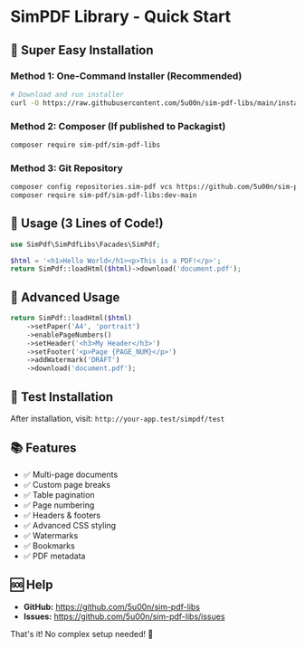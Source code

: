 # SimPDF Library - Quick Start

## 🚀 Super Easy Installation

### Method 1: One-Command Installer (Recommended)

```bash
# Download and run installer
curl -O https://raw.githubusercontent.com/5u00n/sim-pdf-libs/main/install-simpdf.php && php install-simpdf.php
```

### Method 2: Composer (If published to Packagist)

```bash
composer require sim-pdf/sim-pdf-libs
```

### Method 3: Git Repository

```bash
composer config repositories.sim-pdf vcs https://github.com/5u00n/sim-pdf-libs
composer require sim-pdf/sim-pdf-libs:dev-main
```

## 🎯 Usage (3 Lines of Code!)

```php
use SimPdf\SimPdfLibs\Facades\SimPdf;

$html = '<h1>Hello World</h1><p>This is a PDF!</p>';
return SimPdf::loadHtml($html)->download('document.pdf');
```

## 🎨 Advanced Usage

```php
return SimPdf::loadHtml($html)
    ->setPaper('A4', 'portrait')
    ->enablePageNumbers()
    ->setHeader('<h3>My Header</h3>')
    ->setFooter('<p>Page {PAGE_NUM}</p>')
    ->addWatermark('DRAFT')
    ->download('document.pdf');
```

## 🧪 Test Installation

After installation, visit: `http://your-app.test/simpdf/test`

## 📚 Features

- ✅ Multi-page documents
- ✅ Custom page breaks
- ✅ Table pagination
- ✅ Page numbering
- ✅ Headers & footers
- ✅ Advanced CSS styling
- ✅ Watermarks
- ✅ Bookmarks
- ✅ PDF metadata

## 🆘 Help

- **GitHub:** https://github.com/5u00n/sim-pdf-libs
- **Issues:** https://github.com/5u00n/sim-pdf-libs/issues

That's it! No complex setup needed! 🎉
